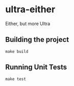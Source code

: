 # ultra-either

Either, but more Ultra

## Building the project

```
make build
```

## Running Unit Tests

```
make test
```
